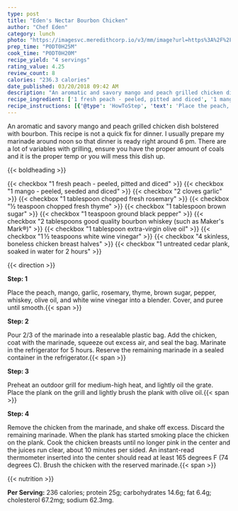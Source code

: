 ```yaml
---
type: post
title: "Eden's Nectar Bourbon Chicken"
author: "Chef Eden"
category: lunch
photo: "https://imagesvc.meredithcorp.io/v3/mm/image?url=https%3A%2F%2Fimages.media-allrecipes.com%2Fuserphotos%2F4132104.jpg"
prep_time: "P0DT0H25M"
cook_time: "P0DT0H20M"
recipe_yield: "4 servings"
rating_value: 4.25
review_count: 8
calories: "236.3 calories"
date_published: 03/20/2018 09:42 AM
description: "An aromatic and savory mango and peach grilled chicken dish bolstered with bourbon. This recipe is not a quick fix for dinner. I usually prepare my marinade around noon so that dinner is ready right around 6 pm. There are a lot of variables with grilling, ensure you have the proper amount of coals and it is the proper temp or you will mess this dish up."
recipe_ingredient: ['1 fresh peach - peeled, pitted and diced', '1 mango - peeled, seeded and diced', '2 cloves garlic', '1 tablespoon chopped fresh rosemary', '½ teaspoon chopped fresh thyme', '1 tablespoon brown sugar', '1 teaspoon ground black pepper', "2 tablespoons good quality bourbon whiskey (such as Maker's Mark®)", '1 tablespoon extra-virgin olive oil', '1\u2009½ teaspoons white wine vinegar', '4 skinless, boneless chicken breast halves', '1 untreated cedar plank, soaked in water for 2 hours']
recipe_instructions: [{'@type': 'HowToStep', 'text': 'Place the peach, mango, garlic, rosemary, thyme, brown sugar, pepper, whiskey, olive oil, and white wine vinegar into a blender. Cover, and puree until smooth.\n'}, {'@type': 'HowToStep', 'text': 'Pour 2/3 of the marinade into a resealable plastic bag. Add the chicken, coat with the marinade, squeeze out excess air, and seal the bag. Marinate in the refrigerator for 5 hours. Reserve the remaining marinade in a sealed container in the refrigerator.\n'}, {'@type': 'HowToStep', 'text': 'Preheat an outdoor grill for medium-high heat, and lightly oil the grate. Place the plank on the grill and lightly brush the plank with olive oil.\n'}, {'@type': 'HowToStep', 'text': 'Remove the chicken from the marinade, and shake off excess. Discard the remaining marinade. When the plank has started smoking place the chicken on the plank. Cook the chicken breasts until no longer pink in the center and the juices run clear, about 10 minutes per sided. An instant-read thermometer inserted into the center should read at least 165 degrees F (74 degrees C). Brush the chicken with the reserved marinade.\n'}]
---
```


An aromatic and savory mango and peach grilled chicken dish bolstered with bourbon. This recipe is not a quick fix for dinner. I usually prepare my marinade around noon so that dinner is ready right around 6 pm. There are a lot of variables with grilling, ensure you have the proper amount of coals and it is the proper temp or you will mess this dish up. 

{{< boldheading >}}

{{< checkbox "1  fresh peach - peeled, pitted and diced" >}}
{{< checkbox "1  mango - peeled, seeded and diced" >}}
{{< checkbox "2 cloves garlic" >}}
{{< checkbox "1 tablespoon chopped fresh rosemary" >}}
{{< checkbox "½ teaspoon chopped fresh thyme" >}}
{{< checkbox "1 tablespoon brown sugar" >}}
{{< checkbox "1 teaspoon ground black pepper" >}}
{{< checkbox "2 tablespoons good quality bourbon whiskey (such as Maker's Mark®)" >}}
{{< checkbox "1 tablespoon extra-virgin olive oil" >}}
{{< checkbox "1 ½ teaspoons white wine vinegar" >}}
{{< checkbox "4  skinless, boneless chicken breast halves" >}}
{{< checkbox "1  untreated cedar plank, soaked in water for 2 hours" >}}


{{< direction >}}

**Step: 1**

Place the peach, mango, garlic, rosemary, thyme, brown sugar, pepper, whiskey, olive oil, and white wine vinegar into a blender. Cover, and puree until smooth.{{< span >}}

**Step: 2**

Pour 2/3 of the marinade into a resealable plastic bag. Add the chicken, coat with the marinade, squeeze out excess air, and seal the bag. Marinate in the refrigerator for 5 hours. Reserve the remaining marinade in a sealed container in the refrigerator.{{< span >}}

**Step: 3**

Preheat an outdoor grill for medium-high heat, and lightly oil the grate. Place the plank on the grill and lightly brush the plank with olive oil.{{< span >}}

**Step: 4**

Remove the chicken from the marinade, and shake off excess. Discard the remaining marinade. When the plank has started smoking place the chicken on the plank. Cook the chicken breasts until no longer pink in the center and the juices run clear, about 10 minutes per sided. An instant-read thermometer inserted into the center should read at least 165 degrees F (74 degrees C). Brush the chicken with the reserved marinade.{{< span >}}

{{< nutrition >}}

**Per Serving:** 236 calories; protein 25g; carbohydrates 14.6g; fat 6.4g; cholesterol 67.2mg; sodium 62.3mg.